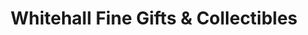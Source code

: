 ---
title: "Whitehall Fine Gifts & Collectibles"
url: /topeka/whitehall-fine-gifts-and-collectibles/
shop: antiques
---